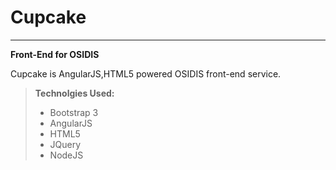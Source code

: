 # Cupcake
----
**Front-End for OSIDIS**

Cupcake is AngularJS,HTML5 powered OSIDIS front-end service.

> **Technolgies Used:**
> - Bootstrap 3  
> - AngularJS  
> - HTML5  
> - JQuery  
> - NodeJS

